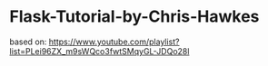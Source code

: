 # Flask-Tutorial-by-Chris-Hawkes
based on: https://www.youtube.com/playlist?list=PLei96ZX_m9sWQco3fwtSMqyGL-JDQo28l


<!-- in postgres cretae_all() -->
